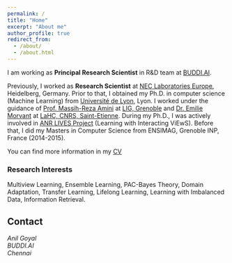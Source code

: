 ```yaml
---
permalink: /
title: "Home"
excerpt: "About me"
author_profile: true
redirect_from: 
  - /about/
  - /about.html
---
```


I am working as  **Principal Research Scientist** in R&D team at [BUDDI.AI](https://buddi.ai/index). 

Previously, I worked as **Research Scientist** at [NEC Laboratories Europe](https://www.neclab.eu/), Heidelberg, Germany. Prior to that, I obtained my Ph.D. in computer science (Machine Learning) from [Université de  Lyon](https://www.universite-lyon.fr/version-anglaise/udl-en-6709.kjsp), Lyon. I worked under the guidance of [Prof. Massih-Reza Amini](http://ama.liglab.fr/~amini/ ) at [LIG, Grenoble](https://www.liglab.fr/) and [Dr. Emilie Morvant](http://perso.univ-st-etienne.fr/me63854h/) at [LaHC, CNRS, Saint-Etienne](http://laboratoirehubertcurien.fr/). During my Ph.D., I was actively involved in [ANR LIVES Project](https://lives.lif.univ-mrs.fr/) (Learning with Interacting ViEwS).  Before that, I did my Masters in Computer Science from ENSIMAG, Grenoble INP, France (2014-2015).

You can find more information in my [CV](https://goyalanil.github.io/files/Resume/Anil_Goyal_Resume.pdf)

### Research Interests 
Multiview Learning, Ensemble Learning, PAC-Bayes Theory, Domain Adaptation, Transfer Learning, Lifelong Learning, Learning with Imbalanced Data, Information Retrieval. 

## Contact
<address>
  Anil Goyal <br />BUDDI.AI<br /> Chennai<br />
</address>

